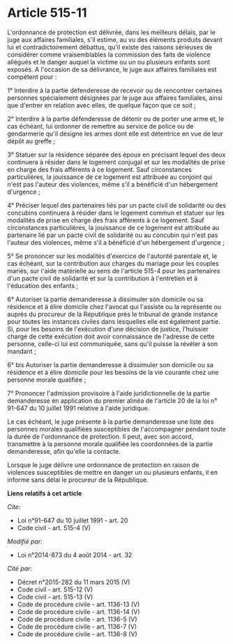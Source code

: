# Article 515-11

L'ordonnance de protection est délivrée, dans les meilleurs délais, par le juge aux affaires familiales, s'il estime, au vu
des éléments produits devant lui et contradictoirement débattus, qu'il existe des raisons sérieuses de considérer comme
vraisemblables la commission des faits de violence allégués et le danger auquel la victime ou un ou plusieurs enfants sont
exposés. A l'occasion de sa délivrance, le juge aux affaires familiales est compétent pour : 

1° Interdire à la partie défenderesse de recevoir ou de rencontrer certaines personnes spécialement désignées par le juge aux
affaires familiales, ainsi que d'entrer en relation avec elles, de quelque façon que ce soit ; 

2° Interdire à la partie défenderesse de détenir ou de porter une arme et, le cas échéant, lui ordonner de remettre au
service de police ou de gendarmerie qu'il désigne les armes dont elle est détentrice en vue de leur dépôt au greffe ; 

3° Statuer sur la résidence séparée des époux en précisant lequel des deux continuera à résider dans le logement conjugal et
sur les modalités de prise en charge des frais afférents à ce logement. Sauf circonstances particulières, la jouissance de ce
logement est attribuée au conjoint qui n'est pas l'auteur des violences, même s'il a bénéficié d'un hébergement d'urgence ; 

4° Préciser lequel des partenaires liés par un pacte civil de solidarité ou des concubins continuera à résider dans le
logement commun et statuer sur les modalités de prise en charge des frais afférents à ce logement. Sauf circonstances
particulières, la jouissance de ce logement est attribuée au partenaire lié par un pacte civil de solidarité ou au concubin
qui n'est pas l'auteur des violences, même s'il a bénéficié d'un hébergement d'urgence ; 

5° Se prononcer sur les modalités d'exercice de l'autorité parentale et, le cas échéant, sur la contribution aux charges du
mariage pour les couples mariés, sur l'aide matérielle au sens de l'article 515-4 pour les partenaires d'un pacte civil de
solidarité et sur la contribution à l'entretien et à l'éducation des enfants ; 

6° Autoriser la partie demanderesse à dissimuler son domicile ou sa résidence et à élire domicile chez l'avocat qui l'assiste
ou la représente ou auprès du procureur de la République près le tribunal de grande instance pour toutes les instances
civiles dans lesquelles elle est également partie. Si, pour les besoins de l'exécution d'une décision de justice, l'huissier
chargé de cette exécution doit avoir connaissance de l'adresse de cette personne, celle-ci lui est communiquée, sans qu'il
puisse la révéler à son mandant ; 

6° bis Autoriser la partie demanderesse à dissimuler son domicile ou sa résidence et à élire domicile pour les besoins de la
vie courante chez une personne morale qualifiée ; 

7° Prononcer l'admission provisoire à l'aide juridictionnelle de la partie demanderesse en application du premier alinéa de
l'article 20 de la loi n° 91-647 du 10 juillet 1991 relative à l'aide juridique. 

Le cas échéant, le juge présente à la partie demanderesse une liste des personnes morales qualifiées susceptibles de
l'accompagner pendant toute la durée de l'ordonnance de protection. Il peut, avec son accord, transmettre à la personne
morale qualifiée les coordonnées de la partie demanderesse, afin qu'elle la contacte. 

Lorsque le juge délivre une ordonnance de protection en raison de violences susceptibles de mettre en danger un ou plusieurs
enfants, il en informe sans délai le procureur de la République.

**Liens relatifs à cet article**

_Cite_:

  - Loi n°91-647 du 10 juillet 1991 - art. 20
  - Code civil - art. 515-4 (V)

_Modifié par_:

  - Loi n°2014-873 du 4 août 2014 - art. 32

_Cité par_:

  - Décret n°2015-282 du 11 mars 2015 (V)
  - Code civil - art. 515-12 (V)
  - Code civil - art. 515-13 (V)
  - Code de procédure civile - art. 1136-13 (V)
  - Code de procédure civile - art. 1136-14 (V)
  - Code de procédure civile - art. 1136-5 (V)
  - Code de procédure civile - art. 1136-7 (V)
  - Code de procédure civile - art. 1136-8 (V)
